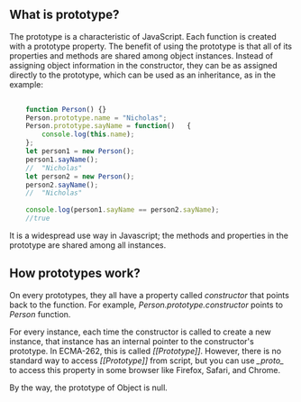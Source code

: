 ## What is prototype? 
The prototype is a  characteristic of JavaScript. Each function is created with a prototype property. The benefit of using the prototype is that all of its properties and methods are shared among object instances. Instead of assigning object information in the constructor, they can be as assigned directly to the prototype, which can be used as an inheritance, as in the example:

```Javascript
	
	function Person() {}
	Person.prototype.name = "Nicholas"; 		
 	Person.prototype.sayName = function() 	{ 
 		console.log(this.name);
 	};
	let person1 = new Person(); 
	person1.sayName(); 
	// 	"Nicholas"
	let person2 = new Person(); 
	person2.sayName(); 
	// 	"Nicholas"
	
	console.log(person1.sayName == person2.sayName); 
	//true


```
It is a widespread use way in Javascript; the methods and properties in the prototype are shared among all instances. 

## How prototypes work?
On every prototypes, they all have a property called *constructor* that points back to the function. For example, *Person.prototype.constructor* points to *Person* function.

For every instance, each time the constructor is called to create a new instance, that instance has an internal pointer to the constructor's prototype. In ECMA-262, this is called *[[Prototype]]*. However, there is no standard way to access *[[Prototype]]* from script, but you can use *\__proto__* to access this property in some browser like Firefox, Safari, and Chrome.


By the way, the prototype of Object is null.



